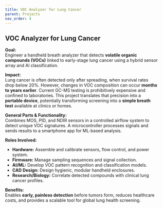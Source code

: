 ```yaml
---
title: VOC Analyzer for Lung Cancer
parent: Projects
nav_order: 4
---
```


## VOC Analyzer for Lung Cancer

**Goal:**  
Engineer a handheld breath analyzer that detects **volatile organic compounds (VOCs)** linked to early-stage lung cancer using a hybrid sensor array and AI classification.

**Impact:**  
Lung cancer is often detected only after spreading, when survival rates drop below 20%. However, changes in VOC composition can occur **months to years earlier**. Current GC-MS testing is prohibitively expensive and confined to laboratories. This project translates that precision into a **portable device**, potentially transforming screening into a **simple breath test** available at clinics or homes.

**General Parts & Functionality:**  
Combines MOS, PID, and NDIR sensors in a controlled airflow system to detect unique VOC signatures. A microcontroller processes signals and sends results to a smartphone app for ML-based analysis.

**Roles Involved:**  
- **Hardware:** Assemble and calibrate sensors, flow control, and power system.  
- **Firmware:** Manage sampling sequences and signal collection.  
- **AI/ML:** Develop VOC pattern recognition and classification models.  
- **CAD Design:** Design hygienic, modular handheld enclosures.  
- **Research/Biology:** Correlate detected compounds with clinical lung cancer profiles.

**Benefits:**  
Enables **early, painless detection** before tumors form, reduces healthcare costs, and provides a scalable tool for global lung health screening.
